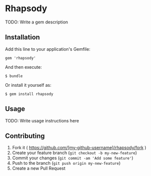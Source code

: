 # Rhapsody

TODO: Write a gem description

## Installation

Add this line to your application's Gemfile:

    gem 'rhapsody'

And then execute:

    $ bundle

Or install it yourself as:

    $ gem install rhapsody

## Usage

TODO: Write usage instructions here

## Contributing

1. Fork it ( https://github.com/[my-github-username]/rhapsody/fork )
2. Create your feature branch (`git checkout -b my-new-feature`)
3. Commit your changes (`git commit -am 'Add some feature'`)
4. Push to the branch (`git push origin my-new-feature`)
5. Create a new Pull Request
